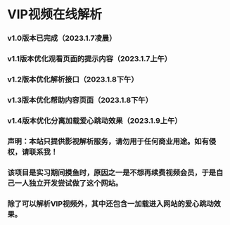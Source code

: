 # VIP视频在线解析

### v1.0版本已完成（2023.1.7凌晨）
### v1.1版本优化观看页面的提示内容（2023.1.7上午）
### v1.2版本优化解析接口（2023.1.8下午）
### v1.3版本优化帮助内容页面（2023.1.8下午）
### v1.4版本优化分离加载爱心跳动效果（2023.1.9上午）

### 声明：本站只提供影视解析服务，请勿用于任何商业用途。如有侵权，请联系我！

### 该项目是实习期间摸鱼时，原因之一是不想再续费视频会员，于是自己一人独立开发尝试做了这个网站。

### 除了可以解析VIP视频外，其中还包含一加载进入网站的爱心跳动效果。
